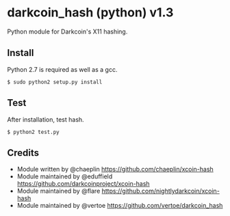 darkcoin_hash (python) v1.3
===========================

Python module for Darkcoin's X11 hashing.


Install
-------

Python 2.7 is required as well as a gcc.

    $ sudo python2 setup.py install

Test
-------

After installation, test hash.

    $ python2 test.py

Credits
-------

* Module written by @chaeplin https://github.com/chaeplin/xcoin-hash
* Module maintained by @eduffield https://github.com/darkcoinproject/xcoin-hash
* Module maintained by @flare https://github.com/nightlydarkcoin/xcoin-hash
* Module maintained by @vertoe https://github.com/vertoe/darkcoin_hash
